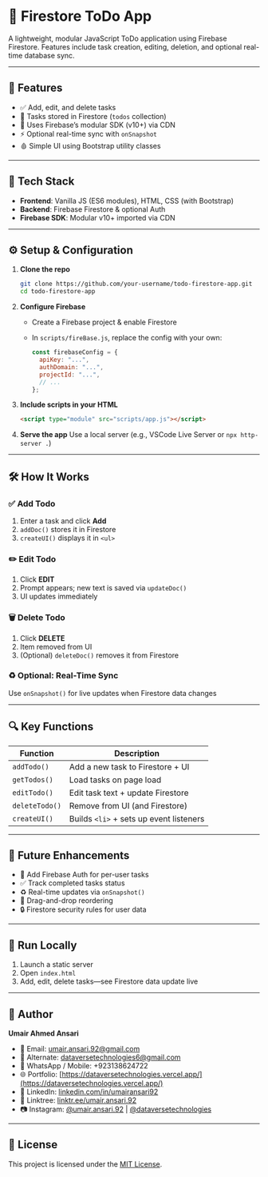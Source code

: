 # 📝 Firestore ToDo App

A lightweight, modular JavaScript ToDo application using Firebase Firestore.
Features include task creation, editing, deletion, and optional real-time database sync.

---

## 🚀 Features

* ✅ Add, edit, and delete tasks
* 📂 Tasks stored in Firestore (`todos` collection)
* 🧹 Uses Firebase’s modular SDK (v10+) via CDN
* ⚡ Optional real-time sync with `onSnapshot`
* 🩸 Simple UI using Bootstrap utility classes

---

## 🔧 Tech Stack

* **Frontend**: Vanilla JS (ES6 modules), HTML, CSS (with Bootstrap)
* **Backend**: Firebase Firestore & optional Auth
* **Firebase SDK**: Modular v10+ imported via CDN

---

## ⚙️ Setup & Configuration

1. **Clone the repo**

   ```bash
   git clone https://github.com/your-username/todo-firestore-app.git  
   cd todo-firestore-app
   ```

2. **Configure Firebase**

   * Create a Firebase project & enable Firestore
   * In `scripts/fireBase.js`, replace the config with your own:

     ```js
     const firebaseConfig = {
       apiKey: "...",
       authDomain: "...",
       projectId: "...",
       // ...
     };
     ```

3. **Include scripts in your HTML**

   ```html
   <script type="module" src="scripts/app.js"></script>
   ```

4. **Serve the app**
   Use a local server (e.g., VSCode Live Server or `npx http-server .`)

---

## 🛠️ How It Works

### ✅ Add Todo

1. Enter a task and click **Add**
2. `addDoc()` stores it in Firestore
3. `createUI()` displays it in `<ul>`

### ✏️ Edit Todo

1. Click **EDIT**
2. Prompt appears; new text is saved via `updateDoc()`
3. UI updates immediately

### 🗑️ Delete Todo

1. Click **DELETE**
2. Item removed from UI
3. (Optional) `deleteDoc()` removes it from Firestore

### ♻️ Optional: Real-Time Sync

Use `onSnapshot()` for live updates when Firestore data changes

---

## 🔍 Key Functions

| Function       | Description                             |
| -------------- | --------------------------------------- |
| `addTodo()`    | Add a new task to Firestore + UI        |
| `getTodos()`   | Load tasks on page load                 |
| `editTodo()`   | Edit task text + update Firestore       |
| `deleteTodo()` | Remove from UI (and Firestore)          |
| `createUI()`   | Builds `<li>` + sets up event listeners |

---

## 🔭 Future Enhancements

* 🔐 Add Firebase Auth for per-user tasks
* ✅ Track completed tasks status
* ♻️ Real-time updates via `onSnapshot()`
* 🔄 Drag-and-drop reordering
* 🔒 Firestore security rules for user data

---

## 🧚️ Run Locally

1. Launch a static server
2. Open `index.html`
3. Add, edit, delete tasks—see Firestore data update live

---

## 👤 Author

**Umair Ahmed Ansari**

* 📧 Email: [umair.ansari.92@gmail.com](mailto:umair.ansari.92@gmail.com)
* 📧 Alternate: [dataversetechnologies6@gmail.com](mailto:dataversetechnologies6@gmail.com)
* 📱 WhatsApp / Mobile: +923138624722
* 🌐 Portfolio: [https://dataversetechnologies.vercel.app/](https://dataversetechnologies.vercel.app/)
* 🔗 LinkedIn: [linkedin.com/in/umairansari92](https://linkedin.com/in/umairansari92)
* 🌲 Linktree: [linktr.ee/umair.ansari.92](https://linktr.ee/umair.ansari.92)
* 📷 Instagram: [@umair.ansari.92](https://www.instagram.com/umair.ansari.92/) | [@dataversetechnologies](https://www.instagram.com/dataversetechnologies/)

---

## 📜 License

This project is licensed under the [MIT License](LICENSE).
